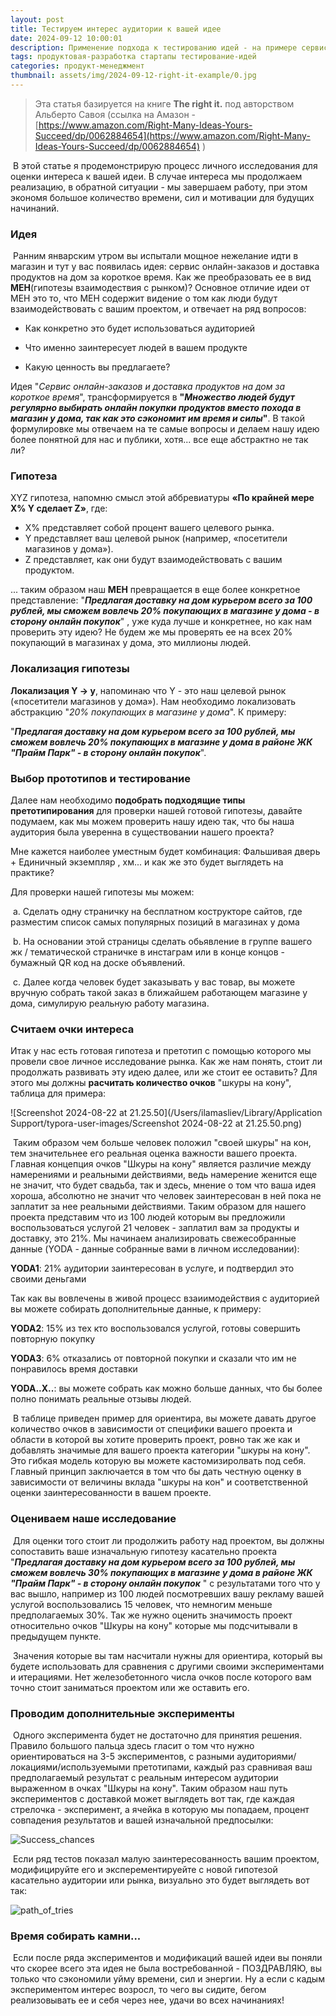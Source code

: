 ```yaml
---
layout: post
title: Тестируем интерес аудитории к вашей идее
date: 2024-09-12 10:00:01
description: Применение подхода к тестированию идей - на примере сервиса доставки
tags: продуктовая-разработка стартапы тестирование-идей
categories: продукт-менеджмент
thumbnail: assets/img/2024-09-12-right-it-example/0.jpg
---
```


> Эта статья базируется на книге  **The right it.**  под авторством Альберто Савоя (ссылка на Амазон - [https://www.amazon.com/Right-Many-Ideas-Yours-Succeed/dp/0062884654](https://www.amazon.com/Right-Many-Ideas-Yours-Succeed/dp/0062884654) )

​	В этой статье я  продемонстрирую процесс личного исследования для оценки интереса к вашей идеи. В случае интереса мы продолжаем реализацию, в обратной ситуации - мы завершаем работу, при этом экономя большое количество времени, сил и мотивации для будущих начинаний.

### Идея 

​	Ранним январским утром вы испытали мощное нежелание идти в магазин и тут у вас появилась идея: сервис онлайн-заказов и доставка продуктов на дом за короткое время. Как же преобразовать ее в вид **MEH**(гипотезы взаимодествия с рынком)? Основное отличие идеи от MEH это то, что MEH содержит видение о том как люди будут взаимодействовать с вашим проектом, и отвечает на ряд вопросов:

* Как конкретно это будет использоваться аудиторией

* Что именно заинтересует людей в вашем продукте

* Какую ценность вы предлагаете?

Идея "*Сервис онлайн-заказов и доставка продуктов на дом за короткое время*", трансформируется в  **"*Множество людей будут регулярно выбирать онлайн покупки продуктов вместо похода в магазин у дома, так как это сэкономит им время и силы*"**. В такой формулировке мы отвечаем на те самые вопросы и делаем нашу идею более понятной для нас и публики, хотя... все еще абстрактно не так ли?

### Гипотеза

XYZ гипотеза, напомню смысл этой аббревиатуры **«По крайней мере X% Y сделает Z»**, где:

* X% представляет собой процент вашего целевого рынка.
* Y представляет ваш целевой рынок (например, «посетители магазинов у дома»).
* Z представляет, как они будут взаимодействовать с вашим продуктом.

... таким образом наш **MEH** превращается в еще более конкретное представление: "***Предлагая доставку на дом курьером всего за 100 рублей, мы сможем вовлечь 20% покупающих в магазине у дома - в сторону онлайн покупок***" , уже куда лучше и конкретнее, но как нам проверить эту идею? Не будем же мы проверять ее на всех 20% покупающий в магазинах у дома, это миллионы людей.

### Локализация гипотезы

**Локализация Y -> y**, напоминаю что Y - это наш целевой рынок («посетители магазинов у дома»). Нам необходимо локализовать абстракцию "*20% покупающих в магазине у дома*". К примеру:

"***Предлагая доставку на дом курьером всего за 100 рублей, мы сможем вовлечь 20% покупающих в магазине у дома в районе ЖК "Прайм Парк" - в сторону онлайн покупок***".

### Выбор прототипов и тестирование

Далее нам необходимо **подобрать подходящие типы претотипирования** для проверки нашей готовой гипотезы, давайте подумаем, как мы можем проверить нашу идею так, что бы наша аудитория была уверенна в существовании нашего проекта? 

Мне кажется наиболее уместным будет комбинация: Фальшивая дверь + Единичный экземпляр , хм...  и как же это будет выглядеть на практике?

Для проверки нашей гипотезы мы можем:

​	a.  Сделать одну страничку на бесплатном кострукторе сайтов, где разместим список самых популярных позиций в магазинах у дома

​	b. На основании этой страницы сделать обьявление в группе вашего жк / тематической страничке в инстаграм или в конце концов - бумажный QR код на доске объявлений. 

​	c. Далее когда человек будет заказывать у вас товар, вы можете вручную собрать такой заказ в ближайшем работающем магазине у дома, симулирую реальную работу магазина. 

### Считаем очки интереса

Итак у нас есть готовая гипотеза и претотип с помощью которого мы провели свое личное исследование рынка. Как же нам понять, стоит ли продолжать развивать эту идею далее, или же стоит ее оставить? Для этого мы должны **расчитать количество очков** "шкуры на кону", таблица для примера:

![Screenshot 2024-08-22 at 21.25.50](/Users/ilamasliev/Library/Application Support/typora-user-images/Screenshot 2024-08-22 at 21.25.50.png)



​	Таким образом чем больше человек положил "своей шкуры" на кон, тем значительнее его реальная оценка важности вашего проекта. Главная концепция очков "Шкуры на кону" является различие между намерениями и реальными действиями, ведь намерение женится еще не значит, что будет свадьба, так и здесь, мнение о том что ваша идея хороша, абсолютно не значит что человек заинтересован в ней пока не заплатит за нее реальными действиями. Таким образом для нашего проекта представим что из 100 людей которым вы предложили воспользоваться услугой 21 человек - заплатил вам за продукты и доставку, это 21%. Мы начинаем анализировать свежесобранные данные (YODA - данные собранные вами в личном исследовании): 

**YODA1**:  21% аудитории заинтересован в услуге, и подтвердил это своими деньгами

Так как вы вовлечены в живой процесс взаиимодействия с аудиторией вы можете собирать дополнительные данные, к примеру:

**YODA2**:  15% из тех кто воспользовался услугой, готовы совершить повторную покупку

**YODA3**: 6% отказались от повторной покупки и сказали что им не понравилось время доставки

**YODA..X..**: вы можете собрать как можно больше данных, что бы более полно понимать реальные отзывы людей.

​	В таблице приведен пример для ориентира, вы можете давать другое количество очков в зависимости от специфики вашего проекта и области в которой вы хотите проверить проект, ровно так же как и добавлять значимые для вашего проекта категории "шкуры на кону". Это гибкая модель которую вы можете кастомизиролвать под себя. Главный принцип заключается в том что бы дать честную оценку в зависимости от величины вклада "шкуры на кон" и соответственной оценки заинтересованности в вашем проекте.

### Оцениваем наше исследование

​	Для оценки того стоит ли продолжить работу над проектом, вы должны сопоставить ваше изначальную гипотезу касательно проекта "***Предлагая доставку на дом курьером всего за 100 рублей, мы сможем вовлечь 30% покупающих в магазине у дома в районе ЖК "Прайм Парк" - в сторону онлайн покупок*** " с результатами того что у вас вышло, например из 100 людей посмотревших вашу рекламу вашей услугой воспользовались 15 человек, что немногим меньше предполагаемых 30%. Так же нужно оценить значимость проект относительно очков "Шкуры на кону" которые мы подсчитывали в предыдущем пункте. 

​	Значения которые вы там насчитали нужны для ориентира, который вы будете использовать для сравнения с другими своими экспериментами и итерациями. Нет железобетонного числа очков после которого вам точно стоит заниматься проектом или же оставить его. 

### Проводим дополнительные эксперименты

​	Одного эксперимента будет не достаточно для принятия решения. Правило большого пальца здесь гласит о том что нужно ориентироваться на 3-5 экспериментов, с разными аудиториями/локациями/используемыми претотипами, каждый раз сравнивая ваш предполагаемый результат с реальным интересом аудитории выраженном в очках "Шкуры на кону". Таким образом наш путь экспериментов с доставкой может выглядеть вот так, где каждая стрелочка - эксперимент, а ячейка в которую мы попадаем, процент совпадения результатов и вашей изначальной предпосылки:

![Success_chances](/Users/ilamasliev/Desktop/Success_chances.png)



​	Если ряд тестов показал малую заинтересованность вашим проектом, модифицируйте его и эксперементируейте с новой гипотезой касательно аудитории или рынка, визуально это будет выглядеть вот так:

![path_of_tries](/Users/ilamasliev/Desktop/path_of_tries.png)

### Время собирать камни...

​	Если после ряда экспериментов и модификаций вашей идеи вы поняли что скорее всего эта идея не была востребованной - ПОЗДРАВЛЯЮ, вы только что сэкономили уйму времени, сил и энергии. Ну а если с кадым экспериментом интерес возросл, то чего вы сидите, бегом реализовывать ее и себя через нее, удачи во всех начинаниях!